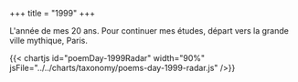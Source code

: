 +++
title = "1999"
+++

L'année de mes 20 ans. Pour continuer mes études, départ vers la grande ville mythique, Paris.

{{< chartjs id="poemDay-1999Radar" width="90%" jsFile="../../charts/taxonomy/poems-day-1999-radar.js" />}}